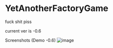# YetAnotherFactoryGame
fuck shit piss

current ver is -0.6

Screenshots (Demo -0.6)
![image](https://user-images.githubusercontent.com/57607350/155862943-a2e1f0a8-77f6-45fa-bd65-4ad0c144048f.png)

